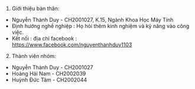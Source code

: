 1. Giới thiệu bản thân:
- Nguyễn Thành Duy - CH2001027, K.15, Ngành Khoa Học Máy Tính
- Định hướng nghề nghiệp : Họ hỏi thêm kinh nghiệm và kỹ năng vào công việc.
- Kết nối : địa chỉ facebook : https://www.facebook.com/nguyenthanhduy1103
2. Thành viên nhóm:
- Nguyễn Thành Duy - CH2001027
- Hoàng Hải Nam - CH2002039
- Huỳnh Đức Tâm - CH2002044
